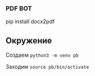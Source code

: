 ### PDF BOT

pip install docx2pdf


## Окружение
Создаем ```python3 -m venv pb```

Заходим ```source pb/bin/activate```